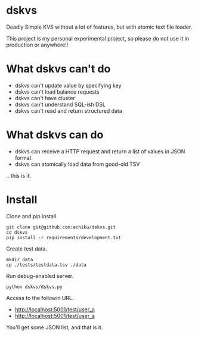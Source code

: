 dskvs
=====

Deadly Simple KVS without a lot of features, but with atomic text file loader.

This project is my personal experimental project, so please do not use it in production or anywhere!!


What dskvs can't do
===================

- dskvs can't update value by specifying key
- dskvs can't load balance requests
- dskvs can't have cluster
- dskvs can't understand SQL-ish DSL
- dskvs can't read and return structured data


What dskvs can do
=================

- dskvs can receive a HTTP request and return a list of values in JSON format
- dskvs can atomically load data from good-old TSV

.. this is it.


Install
=======

Clone and pip install.
```
git clone git@github.com:achiku/dskvs.git
cd dskvs
pip install -r requirements/development.txt
```


Create test data.
```
mkdir data
cp ./tests/testdata.tsv ./data
```


Run debug-enabled server.
```
python dskvs/dskvs.py
```

Access to the followin URL.

- [http://localhost:5001/test/user_a](http://localhost:5001/test/user_a)
- [http://localhost:5001/test/user_a](http://localhost:5001/test/user_b)

You'll get some JSON list, and that is it.
